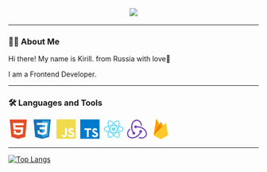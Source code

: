 <div id="header" align="center">
  <img src="https://media.giphy.com/media/v1.Y2lkPTc5MGI3NjExajJmNDZudmNsbXZ3dTVwYTJuZjFuczY5dnF6N3FsejltODBsM3VhNSZlcD12MV9pbnRlcm5hbF9naWZfYnlfaWQmY3Q9Zw/TNf5oSRelTeI8/giphy.gif" width="200"/>
  
</div>

---

### 👨‍💻 About Me
Hi there! My name is Kirill.
from Russia with love💙

I am a Frontend Developer.

---

### :hammer_and_wrench: Languages and Tools 
<div>
   <img src="https://github.com/devicons/devicon/blob/master/icons/html5/html5-plain.svg" title="HTML" alt="HTML" width="40" height="40"/>&nbsp;
   <img src="https://github.com/devicons/devicon/blob/master/icons/css3/css3-original.svg" title="CSS" alt="CSS" width="40" height="40"/>&nbsp;
   <img src="https://github.com/devicons/devicon/blob/master/icons/javascript/javascript-plain.svg" title="JavaScript" alt="JavaScript" width="40" height="40"/>&nbsp;
   <img src="https://github.com/devicons/devicon/blob/master/icons/typescript/typescript-plain.svg" title="TypeScript" alt="TypeScript" width="40" height="40"/>&nbsp;
   <img src="https://github.com/devicons/devicon/blob/master/icons/react/react-original.svg" title="React" alt="React" width="40" height="40"/>&nbsp;
   <img src="https://github.com/devicons/devicon/blob/master/icons/redux/redux-original.svg" title="Redux" alt="Redux" width="40" height="40"/>&nbsp;
   <img src="https://github.com/devicons/devicon/blob/master/icons/firebase/firebase-original.svg" title="Firebase" alt="Firebase" width="40" height="40"/>&nbsp;
</div>

---

[![Top Langs](https://github-readme-stats.vercel.app/api/top-langs/?username=p1mka&layout=compact&show_icons=true&theme=transparent)](https://github.com/anuraghazra/github-readme-stats)
<img align="center"  src="https://komarev.com/ghpvc/?username=p1mka&style=flat-square&color=gray" alt="" />
